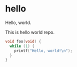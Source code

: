 # hello
Hello, world.

This is hello world repo.

```c
void foo(void) {
  while (1) {
    printf("Hello, world!\n");
  }
}
```
